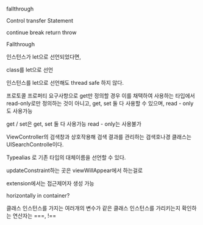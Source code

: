 fallthrough





Control transfer Statement

continue break return throw

Fallthrough



인스턴스가 let으로 선언되었다면, 

class를 let으로 선언

인스턴스를 let으로 선언해도 thread safe 하지 않다. 



프로토콜 프로퍼티 요구사항으로 get만 정의할 경우 이를 채택하여 사용하는 타입에서 read-only로만 정의하는 것이 아니고, get, set 둘 다 사용할 수 있으며, read - only 도 사용가능 

get / set은 get, set 둘 다 사용가능 read - only는 사용불가



ViewController의 검색창과 상호작용해 검색 결과를 관리하는 검색호나경 클래스는 UISearchControlle이다.



 Typealias 로 기존 타입의 대체이름을 선언할 수 있다.



updateConstraint하는 곳은 viewWillAppear에서 하는걸로



extension에서는 접근제어자 생성 가능



horizontally in container?



클래스 인스턴스를 가지는 여러개의 변수가 같은 클래스 인스턴스를 가리키는지 확인하는 연산자는 ===, !==






